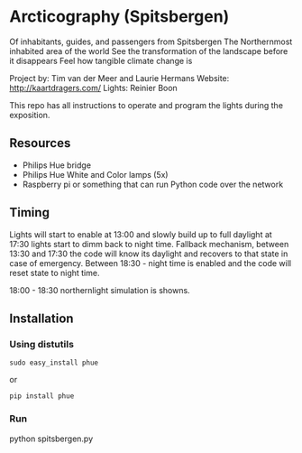 # Arcticography (Spitsbergen)

Of inhabitants, guides, and passengers from Spitsbergen The Northernmost inhabited area of the world See the transformation of the landscape before it disappears Feel how tangible climate change is

Project by: Tim van der Meer and Laurie Hermans
Website: http://kaartdragers.com/
Lights: Reinier Boon

This repo has all instructions to operate and program the lights during the exposition. 

## Resources

- Philips Hue bridge
- Philips Hue White and Color lamps (5x)
- Raspberry pi or something that can run Python code over the network

## Timing

Lights will start to enable at 13:00 and slowly build up to full daylight at 17:30 lights start to dimm back to night time.
Fallback mechanism, between 13:30 and 17:30 the code will know its daylight and recovers to that state in case of emergency.
Between 18:30 - night time is enabled and the code will reset state to night time.

18:00 - 18:30 northernlight simulation is showns.


## Installation

### Using distutils

```
sudo easy_install phue
```
or
```
pip install phue
```

### Run

python spitsbergen.py
